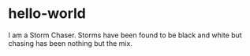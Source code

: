 # hello-world
I am a Storm Chaser. Storms have been found to be black and white but chasing has been nothing but the mix.
